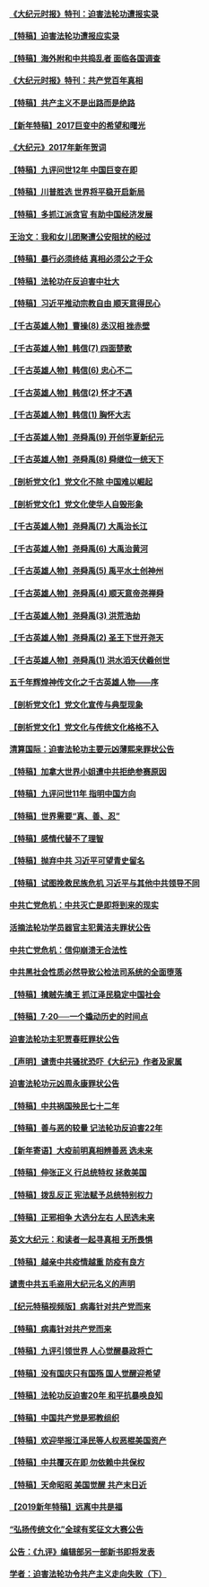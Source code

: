 #### [《大纪元时报》特刊：迫害法轮功遭报实录](../pages/nsc424/n9082916.md?t=03130306)
#### [【特稿】迫害法轮功遭报应实录](../pages/nsc424/n9055656.md?t=03130306)
#### [【特稿】海外附和中共捣乱者 面临各国调查](../pages/nsc424/n9047645.md?t=03130306)
#### [《大纪元时报》特刊：共产党百年真相](../pages/nsc424/n8879818.md?t=03130306)
#### [【特稿】共产主义不是出路而是绝路](../pages/nsc424/n8792816.md?t=03130306)
#### [【新年特稿】2017巨变中的希望和曙光](../pages/nsc424/n8655525.md?t=03130306)
#### [《大纪元》2017年新年贺词](../pages/nsc424/n8651727.md?t=03130306)
#### [【特稿】九评问世12年 中国巨变在即](../pages/nsc424/n8506053.md?t=03130306)
#### [【特稿】川普胜选 世界将平稳开启新局](../pages/nsc424/n8482166.md?t=03130306)
#### [【特稿】多抓江派贪官 有助中国经济发展](../pages/nsc424/n8454769.md?t=03130306)
#### [王治文：我和女儿团聚遭公安阻扰的经过](../pages/nsc424/n8186638.md?t=03130306)
#### [【特稿】暴行必须终结‭ ‬真相必须公之于众](../pages/nsc424/n8103572.md?t=03130306)
#### [【特稿】法轮功在反迫害中壮大](../pages/nsc424/n7915493.md?t=03130306)
#### [【特稿】习近平推动宗教自由 顺天意得民心](../pages/nsc424/n7782230.md?t=03130306)
#### [【千古英雄人物】曹操(8) 丞汉相 挫赤壁](../pages/nsc424/n7662490.md?t=03130306)
#### [【千古英雄人物】韩信(7) 四面楚歌](../pages/nsc424/n7552608.md?t=03130306)
#### [【千古英雄人物】韩信(6) 忠心不二](../pages/nsc424/n7552572.md?t=03130306)
#### [【千古英雄人物】韩信(2) 怀才不遇](../pages/nsc424/n7547691.md?t=03130306)
#### [【千古英雄人物】韩信(1) 胸怀大志](../pages/nsc424/n7544501.md?t=03130306)
#### [【千古英雄人物】尧舜禹(9) 开创华夏新纪元](../pages/nsc424/n7519873.md?t=03130306)
#### [【千古英雄人物】尧舜禹(8) 舜继位一统天下](../pages/nsc424/n7515411.md?t=03130306)
#### [【剖析党文化】党文化不除 中国难以崛起](../pages/nsc424/n7484466.md?t=03130306)
#### [【剖析党文化】党文化使华人自毁形象](../pages/nsc424/n7480414.md?t=03130306)
#### [【千古英雄人物】尧舜禹(7) 大禹治长江](../pages/nsc424/n7475820.md?t=03130306)
#### [【千古英雄人物】尧舜禹(6) 大禹治黄河](../pages/nsc424/n7475816.md?t=03130306)
#### [【千古英雄人物】尧舜禹(5) 禹平水土创神州](../pages/nsc424/n7475809.md?t=03130306)
#### [【千古英雄人物】尧舜禹(4) 顺天意帝尧禅舜](../pages/nsc424/n7471624.md?t=03130306)
#### [【千古英雄人物】尧舜禹(3) 洪荒浩劫](../pages/nsc424/n7471607.md?t=03130306)
#### [【千古英雄人物】尧舜禹(2) 圣王下世开尧天](../pages/nsc424/n7467643.md?t=03130306)
#### [【千古英雄人物】尧舜禹(1) 洪水滔天伏羲创世](../pages/nsc424/n7467618.md?t=03130306)
#### [五千年辉煌神传文化之千古英雄人物——序](../pages/nsc424/n7465898.md?t=03130306)
#### [【剖析党文化】党文化宣传与典型现象](../pages/nsc424/n4667282.md?t=03130306)
#### [【剖析党文化】党文化与传统文化格格不入](../pages/nsc424/n4665279.md?t=03130306)
#### [清算国际：迫害法轮功主要元凶薄熙来罪状公告](../pages/nsc424/n4621860.md?t=03130306)
#### [【特稿】加拿大世界小姐遭中共拒绝参赛原因](../pages/nsc424/n4585305.md?t=03130306)
#### [【特稿】九评问世11年 指明中国方向](../pages/nsc424/n4578971.md?t=03130306)
#### [【特稿】世界需要“真、善、忍”](../pages/nsc424/n4577812.md?t=03130306)
#### [【特稿】感情代替不了理智](../pages/nsc424/n4564327.md?t=03130306)
#### [【特稿】抛弃中共 习近平可望青史留名](../pages/nsc424/n4549169.md?t=03130306)
#### [【特稿】试图挽救民族危机 习近平与其他中共领导不同](../pages/nsc424/n4548555.md?t=03130306)
#### [中共亡党危机：中共灭亡是即将到来的现实](../pages/nsc424/n4547349.md?t=03130306)
#### [活摘法轮功学员器官主犯黄洁夫罪状公告](../pages/nsc424/n4547015.md?t=03130306)
#### [中共亡党危机：信仰崩溃无合法性](../pages/nsc424/n4545222.md?t=03130306)
#### [中共黑社会性质必然导致公检法司系统的全面堕落](../pages/nsc424/n4541854.md?t=03130306)
#### [【特稿】擒贼先擒王 抓江泽民稳定中国社会](../pages/nsc424/n4530296.md?t=03130306)
#### [【特稿】7‧20──一个撬动历史的时间点](../pages/nsc424/n4481700.md?t=03130306)
#### [迫害法轮功主犯贾春旺罪状公告](../pages/nsc424/n4455857.md?t=03130306)
#### [【声明】谴责中共骚扰恐吓《大纪元》作者及家属](../pages/nsc424/n4442933.md?t=03130306)
#### [迫害法轮功元凶周永康罪状公告](../pages/nsc424/n4234109.md?t=03130306)
#### [【特稿】中共祸国殃民七十二年](../pages/nsc424/n13272607.md?t=03130306)
#### [【特稿】善与恶的较量 记法轮功反迫害22年](../pages/nsc424/n13086597.md?t=03130306)
#### [【新年寄语】大疫前明真相辨善恶 选未来](../pages/nsc424/n12660855.md?t=03130306)
#### [【特稿】伸张正义 行总统特权 拯救美国](../pages/nsc424/n12616806.md?t=03130306)
#### [【特稿】拨乱反正 宪法赋予总统特别权力](../pages/nsc424/n12598306.md?t=03130306)
#### [【特稿】正邪相争 大选分左右 人民选未来](../pages/nsc424/n12545208.md?t=03130306)
#### [英文大纪元：和读者一起寻真相 无所畏惧](../pages/nsc424/n12542027.md?t=03130306)
#### [【特稿】越亲中共疫情越重 防疫有良方](../pages/nsc424/n12042989.md?t=03130306)
#### [谴责中共五毛盗用大纪元名义的声明](../pages/nsc424/n12014491.md?t=03130306)
#### [【纪元特稿视频版】病毒针对共产党而来](../pages/nsc424/n11977328.md?t=03130306)
#### [【特稿】病毒针对共产党而来](../pages/nsc424/n11928818.md?t=03130306)
#### [【特稿】九评引领世界 人心觉醒暴政将亡](../pages/nsc424/n11660496.md?t=03130306)
#### [【特稿】没有国庆只有国殇 国人觉醒迎希望](../pages/nsc424/n11549354.md?t=03130306)
#### [【特稿】法轮功反迫害20年 和平抗暴唤良知](../pages/nsc424/n11389135.md?t=03130306)
#### [【特稿】中国共产党是邪教组织](../pages/nsc424/n11355551.md?t=03130306)
#### [【特稿】欢迎举报江泽民等人权恶棍美国资产](../pages/nsc424/n11303040.md?t=03130306)
#### [【特稿】中共覆灭在即 勿依赖中共保权](../pages/nsc424/n11278510.md?t=03130306)
#### [【特稿】天命昭昭 美国觉醒 共产末日近](../pages/nsc424/n11150259.md?t=03130306)
#### [【2019新年特稿】远离中共是福](../pages/nsc424/n10942748.md?t=03130306)
#### [“弘扬传统文化”全球有奖征文大赛公告](../pages/nsc424/n10889849.md?t=03130306)
#### [公告：《九评》编辑部另一部新书即将发表](../pages/nsc424/n10405104.md?t=03130306)
#### [学者：迫害法轮功令共产主义走向失败（下）](../pages/nsc424/n10009951.md?t=03130306)
